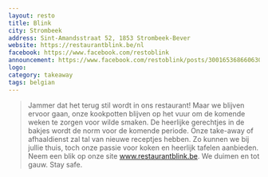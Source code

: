 ```yaml
---
layout: resto
title: Blink
city: Strombeek
address: Sint-Amandsstraat 52, 1853 Strombeek-Bever
website: https://restaurantblink.be/nl
facebook: https://www.facebook.com/restoblink
announcement: https://www.facebook.com/restoblink/posts/3001653686606308
logo: 
category: takeaway
tags: belgian
---
```


> Jammer dat het terug stil wordt  in ons restaurant! Maar we blijven ervoor gaan, onze kookpotten blijven op het vuur om de komende weken te zorgen voor wilde smaken. De heerlijke gerechtjes in de bakjes wordt de norm voor de komende periode. Onze take-away of afhaaldienst zal tal van nieuwe receptjes hebben. Zo kunnen we  bij jullie thuis, toch onze passie voor koken en heerlijk tafelen aanbieden. Neem een blik op onze site www.restaurantblink.be. We duimen en tot gauw. Stay safe.